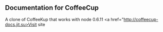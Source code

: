 ## Documentation for CoffeeCup
  A clone of CoffeeKup that works with node 0.6.11
  <a href="http://coffeecup-docs.jit.su>Visit site</a>
